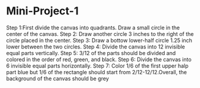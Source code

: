 # Mini-Project-1 
Step 1:First divide the canvas into quadrants. Draw a small circle in the center of the canvas.
Step 2: Draw another circle 3 inches to the right of the circle placed in the center.
Step 3: Draw a bottow lower-half circle 1.25 inch lower between the two circles.
Step 4: Divide the canvas into 12 invisible equal parts vertically.
Step 5: 3/12 of the parts should be divided and colored in the order of red, green, and black.
Step 6: Divide the canvas into 6 invisible equal parts horizontally.
Step 7: Color 1/6 of the first upper halp part blue but 1/6 of the rectangle should start from 2/12-12/12.Overall, the background of the canvas should be grey
